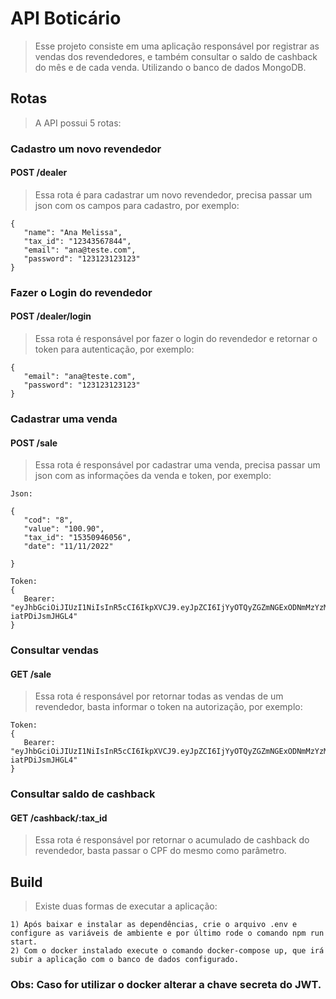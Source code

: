 # API Boticário
> Esse projeto consiste em uma aplicação responsável por registrar as vendas dos revendedores, e também consultar o saldo de cashback do mês e de cada venda. Utilizando o banco de dados MongoDB.
## Rotas
> A API possui 5 rotas:
### Cadastro um novo revendedor
#### POST /dealer
> Essa rota é para cadastrar um novo revendedor, precisa passar um json com os campos para cadastro, por exemplo:
```
{
   "name": "Ana Melissa",
   "tax_id": "12343567844",
   "email": "ana@teste.com",
   "password": "123123123123"
}
```
### Fazer o Login do revendedor
#### POST /dealer/login
> Essa rota é responsável por fazer o login do revendedor e retornar o token para autenticação, por exemplo:
```
{
   "email": "ana@teste.com",
   "password": "123123123123"
}
```
### Cadastrar uma venda
#### POST /sale
> Essa rota é responsável por cadastrar uma venda, precisa passar um json com as informaçōes da venda e token, por exemplo:
```
Json:
 
{
   "cod": "8",
   "value": "100.90",
   "tax_id": "15350946056",
   "date": "11/11/2022"
 
}
 
Token:
{
   Bearer: "eyJhbGciOiJIUzI1NiIsInR5cCI6IkpXVCJ9.eyJpZCI6IjYyOTQyZGZmNGExODNmMzYzMzg0MzhkZiIsImlhdCI6MTY1Mzg3ODI3NSwiZXhwIjoxNjUzODc4ODc1fQ.ihD9x6KCYqZRtTq3OPH2yEXDSdKm-iatPDiJsmJHGL4"
}
```
### Consultar vendas
#### GET /sale
>Essa rota é responsável por retornar todas as vendas de um revendedor, basta informar o token na autorização, por exemplo:
```
Token:
{
   Bearer: "eyJhbGciOiJIUzI1NiIsInR5cCI6IkpXVCJ9.eyJpZCI6IjYyOTQyZGZmNGExODNmMzYzMzg0MzhkZiIsImlhdCI6MTY1Mzg3ODI3NSwiZXhwIjoxNjUzODc4ODc1fQ.ihD9x6KCYqZRtTq3OPH2yEXDSdKm-iatPDiJsmJHGL4"
}
```
### Consultar saldo de cashback
#### GET /cashback/:tax_id
> Essa rota é responsável por retornar o acumulado de cashback do revendedor, basta passar o CPF do mesmo como parâmetro.
## Build
>Existe duas formas de executar a aplicação:
```
1) Após baixar e instalar as dependências, crie o arquivo .env e configure as variáveis de ambiente e por último rode o comando npm run start.
2) Com o docker instalado execute o comando docker-compose up, que irá subir a aplicação com o banco de dados configurado.
```

### Obs: Caso for utilizar o docker alterar a chave secreta do JWT.